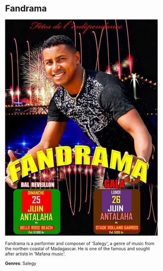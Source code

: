 # Fandrama

![Fandrama](fandrama.jpeg)


Fandrama is a performer and composer of 'Salegy', a genre of music from the northen coastal of Madagascar. He is one of the famous and sought after artists in 'Mafana music'.

**Genres**: Salegy
